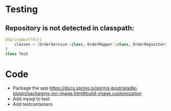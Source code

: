 # Testing

## Repository is not detected in classpath:
```kt
@SpringBootTest(
    classes = [OrderService::class, OrderMapper::class, OrderRepository::class]
)
class Test
```

# Code
- Package the app https://docs.spring.io/spring-boot/gradle-plugin/packaging-oci-image.html#build-image.customization
- Add mysql to test
- Add testcontainers